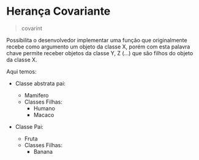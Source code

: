 # Herança Covariante
> covarint

Possibilita o desenvolvedor implementar uma função que originalmente recebe como argumento um objeto da classe X, porém com esta palavra chave permite receber objetos da classe Y, Z (...) que são filhos do objeto da classe X.

Aqui temos:
- Classe abstrata pai: 
  - Mamifero
  - Classes Filhas:
    - Humano
    - Macaco

- Classe Pai:
  - Fruta
  - Classes Filhas:
    - Banana